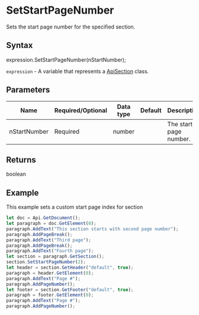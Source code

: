 # SetStartPageNumber

Sets the start page number for the specified section.

## Syntax

expression.SetStartPageNumber(nStartNumber);

`expression` - A variable that represents a [ApiSection](../ApiSection.md) class.

## Parameters

| **Name** | **Required/Optional** | **Data type** | **Default** | **Description** |
| ------------- | ------------- | ------------- | ------------- | ------------- |
| nStartNumber | Required | number |  | The start page number. |

## Returns

boolean

## Example

This example sets a custom start page index for section

```javascript
let doc = Api.GetDocument();
let paragraph = doc.GetElement(0);
paragraph.AddText("This section starts with second page number");
paragraph.AddPageBreak();
paragraph.AddText("Third page");
paragraph.AddPageBreak();
paragraph.AddText("Fourth page");
let section = paragraph.GetSection();
section.SetStartPageNumber(2);
let header = section.GetHeader("default", true);
paragraph = header.GetElement(0);
paragraph.AddText("Page #");
paragraph.AddPageNumber();
let footer = section.GetFooter("default", true);
paragraph = footer.GetElement(0);
paragraph.AddText("Page #");
paragraph.AddPageNumber();
```
